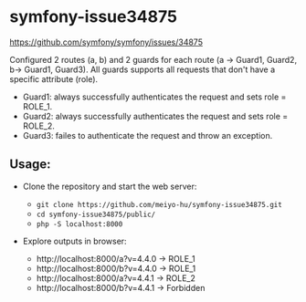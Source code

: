 # symfony-issue34875

https://github.com/symfony/symfony/issues/34875

Configured 2 routes (a, b) and 2 guards for each route (a -> Guard1, Guard2, b-> Guard1, Guard3).
All guards supports all requests that don't have a specific attribute (role).

- Guard1: always successfully authenticates the request and sets role = ROLE_1.
- Guard2: always successfully authenticates the request and sets role = ROLE_2.
- Guard3: failes to authenticate the request and throw an exception.

## Usage:

- Clone the repository and start the web server:
  - ```git clone https://github.com/meiyo-hu/symfony-issue34875.git```
  - ```cd symfony-issue34875/public/```
  - ```php -S localhost:8000```

- Explore outputs in browser:
  - http://localhost:8000/a?v=4.4.0	-> ROLE_1
  - http://localhost:8000/b?v=4.4.0	-> ROLE_1
  - http://localhost:8000/a?v=4.4.1	-> ROLE_2
  - http://localhost:8000/b?v=4.4.1	-> Forbidden
